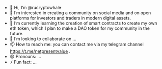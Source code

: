 - 👋 Hi, I’m @rucryptowhale
- 👀 I’m interested in creating a community on social media and on open platforms for investors and traders in modern digital assets. 
- 🌱 I’m currently learning the creation of smart contracts to create my own eth token, which I plan to make a DAO token for my community in the future.
- 💞️ I’m looking to collaborate on ...
- 📫 How to reach me: you can contact me via my telegram channel https://t.me/netpresentvalue .
- 😄 Pronouns: ...
- ⚡ Fun fact: ...

<!---
rucryptowhale/rucryptowhale is a ✨ special ✨ repository because its `README.md` (this file) appears on your GitHub profile.
You can click the Preview link to take a look at your changes.
--->
